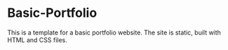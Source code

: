 # Basic-Portfolio

This is a template for a basic portfolio website. The site is static, built with HTML and CSS files.
